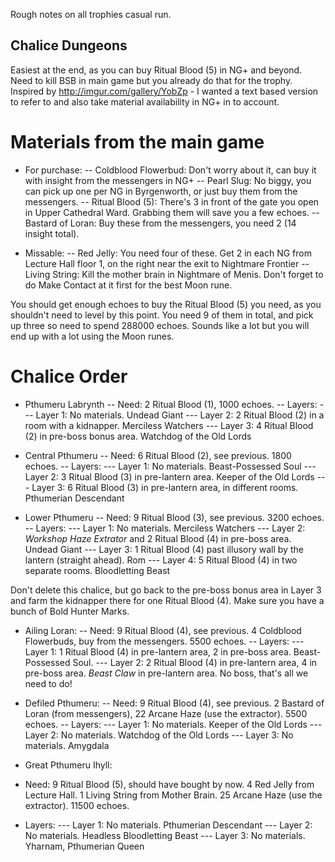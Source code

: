 Rough notes on all trophies casual run.

Chalice Dungeons
----------------

Easiest at the end, as you can buy Ritual Blood (5) in NG+ and beyond. Need to kill BSB in main game but you already do that for the trophy. Inspired by http://imgur.com/gallery/YobZp - I wanted a text based version to refer to and also take material availability in NG+ in to account.

Materials from the main game
============================

- For purchase:
-- Coldblood Flowerbud: Don't worry about it, can buy it with insight from the messengers in NG+
-- Pearl Slug: No biggy, you can pick up one per NG in Byrgenworth, or just buy them from the messengers.
-- Ritual Blood (5): There's 3 in front of the gate you open in Upper Cathedral Ward. Grabbing them will save you a few echoes.
-- Bastard of Loran: Buy these from the messengers, you need 2 (14 insight total).

- Missable:
-- Red Jelly: You need four of these. Get 2 in each NG from Lecture Hall floor 1, on the right near the exit to Nightmare Frontier
-- Living String: Kill the mother brain in Nightmare of Menis. Don't forget to do Make Contact at it first for the best Moon rune.

You should get enough echoes to buy the Ritual Blood (5) you need, as you shouldn't need to level by this point. You need 9 of them in total, and pick up three so need to spend 288000 echoes. Sounds like a lot but you will end up with a lot using the Moon runes.

Chalice Order
=============

- Pthumeru Labrynth
-- Need: 2 Ritual Blood (1), 1000 echoes.
-- Layers:
--- Layer 1: No materials. Undead Giant
--- Layer 2: 2 Ritual Blood (2) in a room with a kidnapper. Merciless Watchers
--- Layer 3: 4 Ritual Blood (2) in pre-boss bonus area. Watchdog of the Old Lords

- Central Pthumeru
-- Need: 6 Ritual Blood (2), see previous. 1800 echoes.
-- Layers:
--- Layer 1: No materials. Beast-Possessed Soul
--- Layer 2: 3 Ritual Blood (3) in pre-lantern area. Keeper of the Old Lords
--- Layer 3: 6 Ritual Blood (3) in pre-lantern area, in different rooms. Pthumerian Descendant

- Lower Pthumeru
-- Need: 9 Ritual Blood (3), see previous. 3200 echoes.
-- Layers:
--- Layer 1: No materials. Merciless Watchers
--- Layer 2: *Workshop Haze Extrator* and 2 Ritual Blood (4) in pre-boss area. Undead Giant
--- Layer 3: 1 Ritual Blood (4) past illusory wall by the lantern (straight ahead). Rom
--- Layer 4: 5 Ritual Blood (4) in two separate rooms. Bloodletting Beast

Don't delete this chalice, but go back to the pre-boss bonus area in Layer 3 and farm the kidnapper there for one Ritual Blood (4). Make sure you have a bunch of Bold Hunter Marks.

- Ailing Loran:
-- Need: 9 Ritual Blood (4), see previous. 4 Coldblood Flowerbuds, buy from the messengers. 5500 echoes.
-- Layers:
--- Layer 1: 1 Ritual Blood (4) in pre-lantern area, 2 in pre-boss area. Beast-Possessed Soul.
--- Layer 2: 2 Ritual Blood (4) in pre-lantern area, 4 in pre-boss area. *Beast Claw* in pre-lantern area. No boss, that's all we need to do!

- Defiled Pthumeru:
-- Need: 9 Ritual Blood (4), see previous. 2 Bastard of Loran (from messengers), 22 Arcane Haze (use the extractor). 5500 echoes.
-- Layers:
--- Layer 1: No materials. Keeper of the Old Lords
--- Layer 2: No materials. Watchdog of the Old Lords
--- Layer 3: No materials. Amygdala

- Great Pthumeru Ihyll:
- Need: 9 Ritual Blood (5), should have bought by now. 4 Red Jelly from Lecture Hall. 1 Living String from Mother Brain. 25 Arcane Haze (use the extractor). 11500 echoes.
- Layers:
--- Layer 1: No materials. Pthumerian Descendant
--- Layer 2: No materials. Headless Bloodletting Beast
--- Layer 3: No materials. Yharnam, Pthumerian Queen
